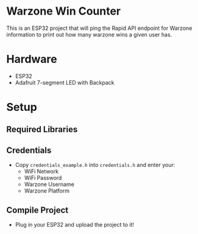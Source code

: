 # Warzone Win Counter
This is an ESP32 project that will ping the Rapid API endpoint for Warzone information to print out how many warzone wins a given user has.

# Hardware
* ESP32
* Adafruit 7-segment LED with Backpack

# Setup
## Required Libraries

## Credentials
* Copy `credentials_example.h` into `credentials.h` and enter your:
	* WiFi Network
	* WiFi Password
	* Warzone Username
	* Warzone Platform

## Compile Project
* Plug in your ESP32 and upload the project to it!
